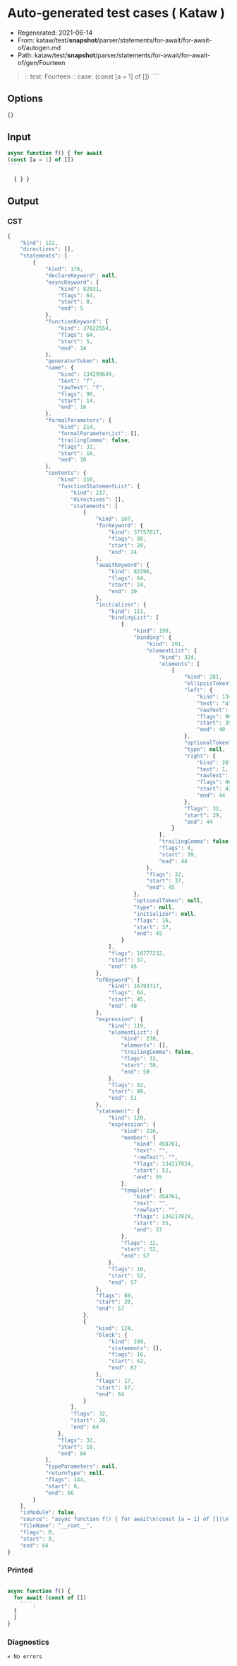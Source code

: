 # Auto-generated test cases ( Kataw )
- Regenerated: 2021-06-14
- From: kataw/test/__snapshot__/parser/statements/for-await/for-await-of/autogen.md
- Path: kataw/test/__snapshot__/parser/statements/for-await/for-await-of/gen/Fourteen
> :: test: Fourteen
> :: case: (const [a = 1] of [])
>          ````
>          
>          
## Options

`````js
{}
`````
## Input

`````js
async function f() { for await
(const [a = 1] of [])
````

  { } }
`````
## Output

### CST

```javascript
{
    "kind": 122,
    "directives": [],
    "statements": [
        {
            "kind": 176,
            "declareKeyword": null,
            "asyncKeyword": {
                "kind": 82031,
                "flags": 64,
                "start": 0,
                "end": 5
            },
            "functionKeyword": {
                "kind": 37822554,
                "flags": 64,
                "start": 5,
                "end": 14
            },
            "generatorToken": null,
            "name": {
                "kind": 134299649,
                "text": "f",
                "rawText": "f",
                "flags": 96,
                "start": 14,
                "end": 16
            },
            "formalParameters": {
                "kind": 214,
                "formalParameterList": [],
                "trailingComma": false,
                "flags": 32,
                "start": 16,
                "end": 18
            },
            "contents": {
                "kind": 216,
                "functionStatementList": {
                    "kind": 217,
                    "directives": [],
                    "statements": [
                        {
                            "kind": 167,
                            "forKeyword": {
                                "kind": 37757017,
                                "flags": 80,
                                "start": 20,
                                "end": 24
                            },
                            "awaitKeyword": {
                                "kind": 82196,
                                "flags": 64,
                                "start": 24,
                                "end": 30
                            },
                            "initializer": {
                                "kind": 151,
                                "bindingList": [
                                    {
                                        "kind": 190,
                                        "binding": {
                                            "kind": 201,
                                            "elementList": {
                                                "kind": 324,
                                                "elements": [
                                                    {
                                                        "kind": 281,
                                                        "ellipsisToken": null,
                                                        "left": {
                                                            "kind": 134299649,
                                                            "text": "a",
                                                            "rawText": "a",
                                                            "flags": 96,
                                                            "start": 39,
                                                            "end": 40
                                                        },
                                                        "optionalToken": null,
                                                        "type": null,
                                                        "right": {
                                                            "kind": 201392130,
                                                            "text": 1,
                                                            "rawText": "1",
                                                            "flags": 96,
                                                            "start": 42,
                                                            "end": 44
                                                        },
                                                        "flags": 32,
                                                        "start": 39,
                                                        "end": 44
                                                    }
                                                ],
                                                "trailingComma": false,
                                                "flags": 0,
                                                "start": 39,
                                                "end": 44
                                            },
                                            "flags": 32,
                                            "start": 37,
                                            "end": 45
                                        },
                                        "optionalToken": null,
                                        "type": null,
                                        "initializer": null,
                                        "flags": 16,
                                        "start": 37,
                                        "end": 45
                                    }
                                ],
                                "flags": 16777232,
                                "start": 37,
                                "end": 45
                            },
                            "ofKeyword": {
                                "kind": 16793717,
                                "flags": 64,
                                "start": 45,
                                "end": 48
                            },
                            "expression": {
                                "kind": 119,
                                "elementList": {
                                    "kind": 270,
                                    "elements": [],
                                    "trailingComma": false,
                                    "flags": 32,
                                    "start": 50,
                                    "end": 50
                                },
                                "flags": 32,
                                "start": 48,
                                "end": 51
                            },
                            "statement": {
                                "kind": 120,
                                "expression": {
                                    "kind": 226,
                                    "member": {
                                        "kind": 458761,
                                        "text": "",
                                        "rawText": "",
                                        "flags": 134217824,
                                        "start": 52,
                                        "end": 55
                                    },
                                    "template": {
                                        "kind": 458761,
                                        "text": "",
                                        "rawText": "",
                                        "flags": 134217824,
                                        "start": 55,
                                        "end": 57
                                    },
                                    "flags": 32,
                                    "start": 52,
                                    "end": 57
                                },
                                "flags": 16,
                                "start": 52,
                                "end": 57
                            },
                            "flags": 80,
                            "start": 20,
                            "end": 57
                        },
                        {
                            "kind": 124,
                            "block": {
                                "kind": 249,
                                "statements": [],
                                "flags": 16,
                                "start": 62,
                                "end": 62
                            },
                            "flags": 17,
                            "start": 57,
                            "end": 64
                        }
                    ],
                    "flags": 32,
                    "start": 20,
                    "end": 64
                },
                "flags": 32,
                "start": 18,
                "end": 66
            },
            "typeParameters": null,
            "returnType": null,
            "flags": 144,
            "start": 0,
            "end": 66
        }
    ],
    "isModule": false,
    "source": "async function f() { for await\n(const [a = 1] of [])\n````\n\n  { } }",
    "fileName": "__root__",
    "flags": 0,
    "start": 0,
    "end": 66
}
```

### Printed

```javascript

async function f() {
  for await (const of [])
    ````;
  {
  }
}
```

### Diagnostics

```javascript
✔ No errors
```

